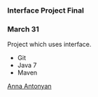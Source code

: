 ### Interface Project Final

### March 31

 Project which uses interface.

* Git
* Java 7
* Maven

[Anna Antonyan](http://sqasolution.com)
